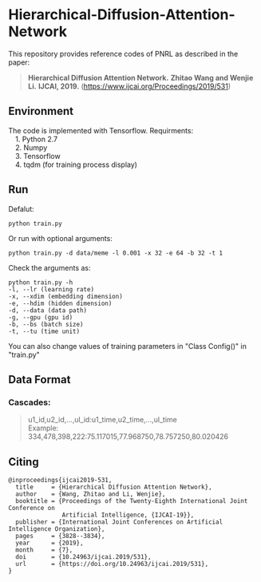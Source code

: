 # Hierarchical-Diffusion-Attention-Network
This repository provides reference codes of PNRL as described in the paper:
>**Hierarchical Diffusion Attention Network.**
>**Zhitao Wang and Wenjie Li.**
>**IJCAI, 2019.**  (https://www.ijcai.org/Proceedings/2019/531)

## Environment
The code is implemented with Tensorflow. Requirments:  
&emsp;1. Python 2.7  
&emsp;2. Numpy  
&emsp;3. Tensorflow  
&emsp;4. tqdm (for training process display)   

## Run
Defalut:  

    python train.py  
    
Or run with optional arguments:  

    python train.py -d data/meme -l 0.001 -x 32 -e 64 -b 32 -t 1
Check the arguments as:  

    python train.py -h
    -l, --lr (learning rate)  
    -x, --xdim (embedding dimension)  
    -e, --hdim (hidden dimension)  
    -d, --data (data path)  
    -g, --gpu (gpu id)  
    -b, --bs (batch size)  
    -t, --tu (time unit)  

You can also change values of training parameters in "Class Config()" in "train.py"

## Data Format
### Cascades:
>u1_id,u2_id,...,ul_id:u1_time,u2_time,...,ul_time   
>Example: 334,478,398,222:75.117015,77.968750,78.757250,80.020426

## Citing
    @inproceedings{ijcai2019-531,
      title     = {Hierarchical Diffusion Attention Network},
      author    = {Wang, Zhitao and Li, Wenjie},
      booktitle = {Proceedings of the Twenty-Eighth International Joint Conference on
                   Artificial Intelligence, {IJCAI-19}},
      publisher = {International Joint Conferences on Artificial Intelligence Organization},             
      pages     = {3828--3834},
      year      = {2019},
      month     = {7},
      doi       = {10.24963/ijcai.2019/531},
      url       = {https://doi.org/10.24963/ijcai.2019/531},
    }

   
